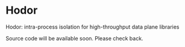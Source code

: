 # Hodor
Hodor: intra-process isolation for high-throughput data plane libraries

Source code will be available soon. Please check back.
